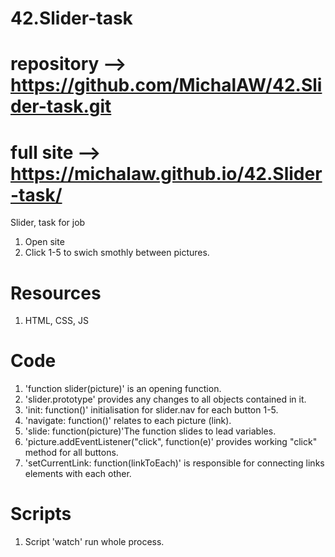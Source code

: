 # 42.Slider-task

# repository --> https://github.com/MichalAW/42.Slider-task.git
# full site --> https://michalaw.github.io/42.Slider-task/

Slider, task for job
1. Open site
2. Click 1-5 to swich smothly between pictures.

# Resources
1. HTML, CSS, JS

# Code
1. 'function slider(picture)' is an opening function.
2. 'slider.prototype' provides any changes to all objects contained in it.
3. 'init: function()' initialisation for slider.nav for each button 1-5.
4. 'navigate: function()' relates to each picture (link).
5. 'slide: function(picture)'The function slides to lead variables.
6. 'picture.addEventListener("click", function(e)' provides working "click" method for all buttons.
7. 'setCurrentLink: function(linkToEach)' is responsible for connecting links elements with each other.

# Scripts
1. Script 'watch' run whole process.
